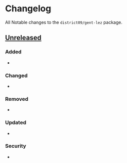 # Changelog

All Notable changes to the `district09/gent-lez` package.

## [Unreleased]

### Added

-

### Changed

-

### Removed

-

### Updated

-

### Security

-

[1.1.0]: https://github.com/digipolisgent/php_package_gent-lez/compare/1.0.0...1.1.0
[1.0.0]: https://github.com/digipolisgent/php_package_gent-lez/releases/tag/1.0.0
[Unreleased]: https://github.com/digipolisgent/php_package_gent-lez/compare/master...develop
